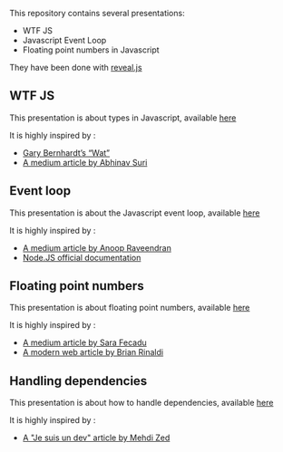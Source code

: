 This repository contains several presentations:
- WTF JS
- Javascript Event Loop
- Floating point numbers in Javascript

They have been done with [reveal.js](https://github.com/hakimel/reveal.js)

## WTF JS

This presentation is about types in Javascript, available [here](https://alezco.github.io/presentations/wtfjs)

It is highly inspired by :
- [Gary Bernhardt’s “Wat”](https://www.destroyallsoftware.com/talks/wat)
- [A medium article by Abhinav Suri](https://medium.com/dailyjs/the-why-behind-the-wat-an-explanation-of-javascripts-weird-type-system-83b92879a8db)

## Event loop

This presentation is about the Javascript event loop, available [here](https://alezco.github.io/presentations/eventloop)

It is highly inspired by :
- [A medium article by Anoop Raveendran](https://medium.com/front-end-weekly/javascript-event-loop-explained-4cd26af121d4)
- [Node.JS official documentation](https://nodejs.org/en/docs/guides/event-loop-timers-and-nexttick/)

## Floating point numbers

This presentation is about floating point numbers, available [here](https://alezco.github.io/presentations/floatingpoint)

It is highly inspired by :
- [A medium article by Sara Fecadu](https://medium.com/@sarafecadu/64-bit-floating-point-a-javascript-story-fa6aad266665)
- [A modern web article by Brian Rinaldi](https://modernweb.com/what-every-javascript-developer-should-know-about-floating-points/)

## Handling dependencies

This presentation is about how to handle dependencies, available [here](https://alezco.github.io/presentations/dependencies)

It is highly inspired by :
- [A "Je suis un dev" article by Mehdi Zed](https://www.jesuisundev.com/lhistoire-vraie-dun-module-npm-hostile/)